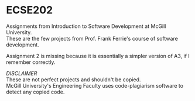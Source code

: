# ECSE202
Assignments from Introduction to Software Development at McGill University.     
These are the few projects from Prof. Frank Ferrie's course of software development. 

Assignment 2 is missing because it is essentially a simpler version of A3, if I remember correctly.

*DISCLAIMER*    
These are not perfect projects and shouldn't be copied.     
McGill University's Engineering Faculty uses code-plagiarism software to detect any copied code.
    
